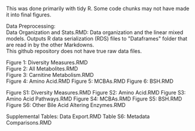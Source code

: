 This was done primarily with tidy R. Some code chunks may not have made it into final figures.    

Data Preprocessing:  
Data Organization and Stats.RMD: Data organization and the linear mixed models. Outputs R data serialization (RDS) files to "Dataframes" folder that are read in by the other Markdowns.  
This github repository does not have true raw data files.

Figure 1: Diversity Measures.RMD  
Figure 2: All Metabolites.RMD  
Figure 3: Carnitine Metabolism.RMD  
Figure 4: Amino Acid.RMD
Figure 5: MCBAs.RMD
Figure 6: BSH.RMD

Figure S1: Diversity Measures.RMD
Figure S2: Amino Acid.RMD
Figure S3: Amino Acid Pathways.RMD
Figure S4: MCBAs.RMD
Figure S5: BSH.RMD
Figure S6: Other Bile Acid Altering Enzymes.RMD  

Supplemental Tables: Data Export.RMD
Table S6: Metadata Comparisons.RMD
